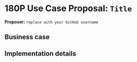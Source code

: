 # 180P Use Case Proposal: `Title`

**Proposer:** `replace with your GitHub username`

## Business case

<!-- Please describe a high level business case to justify the aggregation or transformation of sensitive data for a given industry: -->
<!-- - Who are the data providers and data consumers? -->
<!-- - What can the consumers do with output data? -->
<!-- - When and why is there a need for privacy? -->

## Implementation details

<!-- Please describe the data transformations and analytics and other implementation details: -->
<!-- - What output data do consumers want? -->
<!-- - What input data providers share to produce outputs? -->
<!-- - How is the output produced from the input?  -->
<!-- - Specifics around any data analytics conducted on the input data sets including any data transformation to produce outputs  -->
<!-- - How are data providers rewarded for their contributions?  -->
